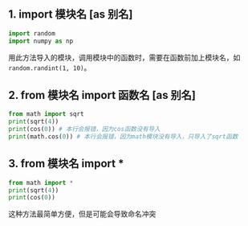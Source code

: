## 1. import 模块名 [as 别名]
```python
import random
import numpy as np
```

用此方法导入的模块，调用模块中的函数时，需要在函数前加上模块名，如`random.randint(1, 10)`。

## 2. from 模块名 import 函数名 [as 别名]
```python
from math import sqrt
print(sqrt(4))
print(cos(0)) # 本行会报错，因为cos函数没有导入
print(math.cos(0)) # 本行会报错，因为math模块没有导入，只导入了sqrt函数
```

## 3. from 模块名 import *
```python
from math import *
print(sqrt(4))
print(cos(0))
```
这种方法最简单方便，但是可能会导致命名冲突